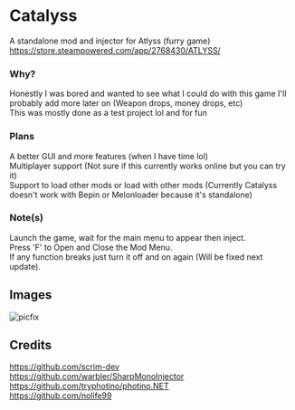 # Catalyss
A standalone mod and injector for Atlyss (furry game)
<br>
https://store.steampowered.com/app/2768430/ATLYSS/

### Why?
Honestly I was bored and wanted to see what I could do with this game I'll probably add more later on (Weapon drops, money drops, etc)
<br>
This was mostly done as a test project lol and for fun

### Plans
A better GUI and more features (when I have time lol)
<br>
Multiplayer support (Not sure if this currently works online but you can try it)
<br>
Support to load other mods or load with other mods (Currently Catalyss doesn't work with Bepin or Melonloader because it's standalone)

### Note(s)
Launch the game, wait for the main menu to appear then inject. <br>
Press 'F' to Open and Close the Mod Menu. <br>
If any function breaks just turn it off and on again (Will be fixed next update). <br>

## Images
![picfix](https://github.com/user-attachments/assets/95e4d468-5af9-4dd3-b0df-0e0919864d16)


## Credits
https://github.com/scrim-dev
<br>
https://github.com/warbler/SharpMonoInjector
<br>
https://github.com/tryphotino/photino.NET
<br>
https://github.com/nolife99
